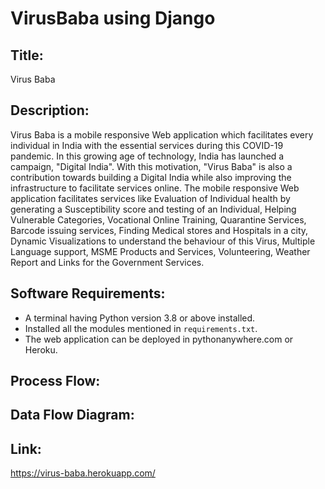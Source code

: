 # VirusBaba using Django

## Title: 
Virus Baba

## Description: 
Virus Baba is a mobile responsive Web application  which facilitates every individual in India with the essential services during this COVID-19 pandemic. In this growing age of technology, India has launched a campaign, "Digital India". With this motivation, "Virus Baba" is also a contribution towards building a Digital India while also improving the infrastructure to facilitate services online.
The mobile responsive Web application facilitates services like Evaluation of Individual health by generating a Susceptibility score and testing of an Individual, Helping Vulnerable Categories, Vocational Online Training, Quarantine Services, Barcode issuing services, Finding Medical stores and Hospitals in a city, Dynamic Visualizations to understand the behaviour of this Virus, Multiple Language support, MSME Products and Services, Volunteering, Weather Report and Links for the Government Services.

## Software Requirements:
* A terminal having Python version 3.8 or above installed.
* Installed all the modules mentioned in <code>requirements.txt</code>.
* The web application can be deployed in pythonanywhere.com or Heroku.

## Process Flow:


## Data Flow Diagram:


## Link:
https://virus-baba.herokuapp.com/

